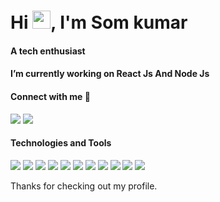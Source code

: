 
<h1 align="left">Hi <img src="https://media.giphy.com/media/hvRJCLFzcasrR4ia7z/giphy.gif" width="29">, I'm Som kumar</h1>
<p align="center">
<h4 align="left">A tech enthusiast</h4>
<h4 align="left">I’m currently working on React Js And Node Js</h4>
<h4 align="left">Connect with me 💬</h4>
<a href="https://www.linkedin.com/in/som-kumar-3603b6206/"><img src="https://img.icons8.com/color/28/000000/linkedin.png"></a>
<a href="https://www.indeed.com/in/https://profile.indeed.com/"><img src="https://img.icons8.com/color/28/000000/indeed.png"></a>

#### Technologies and Tools

<p>
<img src="https://img.shields.io/badge/html5%20-%23E34F26.svg?&style=for-the-badge&logo=html5&logoColor=white"/>
<img src="https://img.shields.io/badge/css3-%23FF26BE.svg?&style=for-the-badge&logo=css3&logoColor=white"/>
<img src="https://img.shields.io/badge/javascript-%23039BE5.svg?&style=for-the-badge&logo=javascript&logoColor=white"/>
<img src="https://img.shields.io/badge/reactjs-%23039BE5.svg?&style=for-the-badge&logo=react&logoColor=skyblue"/>
<img src="https://img.shields.io/badge/nodejs-%23039BE5.svg?&style=for-the-badge&logo=nodejs&logoColor=skyblue"/>
<img src="https://img.shields.io/badge/PHP-%23ED8B00.svg?&style=for-the-badge&logo=php&logoColor=green"/>
<img src="https://img.shields.io/badge/figma%20-%23ED8B00.svg?&style=for-the-badge&logo=figma&logoColor=white"/>
<img src="https://img.shields.io/badge/firebase%20-%23039BE5.svg?&style=for-the-badge&logo=firebase"/>
<img src="https://img.shields.io/badge/git%20-%23FF26BE.svg?&style=for-the-badge&logo=git&logoColor=white"/>
<img src="https://img.shields.io/badge/github%20-%23121011.svg?&style=for-the-badge&logo=github&logoColor=white"/>
<img src="https://img.shields.io/badge/Rest API's-%23ED8B00.svg?&style=for-the-badge&logo=API&logoColor=white"/>


</p>

Thanks for checking out my profile.


<!--
**somkumar9568/somkumar9568** is a ✨ _special_ ✨ repository because its `README.md` (this file) appears on your GitHub profile.

Here are some ideas to get you started:

- 🔭 I’m currently working on ...
- 🌱 I’m currently learning ...
- 👯 I’m looking to collaborate on ...
- 🤔 I’m looking for help with ...
- 💬 Ask me about ...
- 📫 How to reach me: ...

-->
